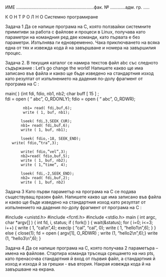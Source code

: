ИМЕ ..............................................................фак. № …………адм. гр. .....

К О Н Т Р О Л Н О 
Системно програмиране


Задача 1   Да се напише програма на C, която ползвайки системните примитиви за работа с файлове и процеси в Linux,  получава като параметри на командния ред две команди, като първата е без параметри. Изпълнява ги едновременно. Чака приключването на всяка една от тях и извежда кода й на завършване и номера на завършилия процес.

Задача 2. В текущия каталог се намира текстов файл abc със следното съдържание :
Let’s go change the world!
Напишете какво ще има записано във файла и какво ще бъде изведено на стандартния изход като резултат от изпълнението на дадения по-долу фрагмент от програма на С :

main( )
{int fdi, fdio, nb1, nb2;
char buff [ 15 ] ;	
	fdi = open ( “ abc”, O_RDONLY);
            fdio = open ( “ abc”, O_RDWR);
 
            nb1= read( fdi,buf,6);
            write ( 1, buf, nb1);

           lseek( fdi,3,SEEK_CUR);
           nb1= read( fdi,buf,6);
           write ( 1, buf, nb1);

           lseek( fdio,-18, SEEK_END);
	   write( fdio,”tra”,3);

           write( fdio,”vel”,3);
           nb2=read( fdio,buf,5);
           write ( 1, buf, nb2);
           write ( 1,”time”, 4);

           lseek( fdi,-2,SEEK_END);
           nb2= read( fdi,buf,2);
           write ( 1, buf, nb2)
Задача 3 Като първи параметър на програма на С се подава съществуващ празен файл. Напишете какво ще има записано във файла и какво ще бъде изведено на стандартния изход като резултат от изпълнението на дадения по-долу фрагмент от програма на С :


#include	<unistd.h>
#include	<fcntl.h>
#include	<stdio.h>
main ( int argc, char *argv[] )
{
	int fd, i, status;
            if ( fork() )
           { wait(&status);
             for ( i=0; i<=3; i++)
            { write ( 1, “cal\n”,4);
               execlp ( “cal”, “cal”, 0);
               write ( 1, “hello1\n”,6); }
             }
            else { close(1);
                     fd = open ( argv[1], O_RDWR) ;
                 write (1, “hello2\n”,6);}
write (1, “hello3\n”,6);
}


Задача  4  Да се напише програма на C, която получава 2 параметъра – имена на файлове. Стартира команда тръсеща срещането на низ pts, като пренасочва стандартния й вход от първия файл, а стандартния й изход и изхода й за грешки - във втория. Накрая извежда кода й на завършване на екрана.

